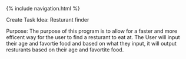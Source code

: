 {% include navigation.html %}

Create Task Idea: Resturant finder

Purpose: The purpose of this program is to allow for a faster and more efficent way for the user to find a resturant to eat at. The User will input their age and favortie food and based on what they input, it will output resturants based on their age and favortite food. 


